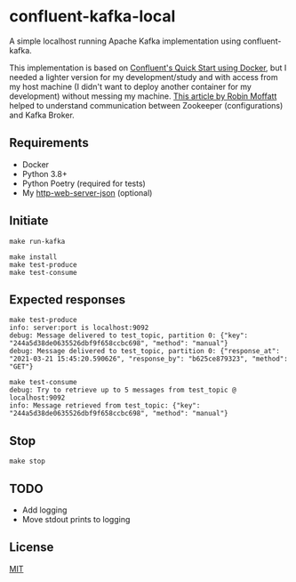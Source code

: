 # confluent-kafka-local

A simple localhost running Apache Kafka implementation using confluent-kafka.

This implementation is based on [Confluent's Quick Start using Docker](https://docs.confluent.io/platform/current/quickstart/ce-docker-quickstart.html), 
but I needed a lighter version for my development/study and with access from my host machine (I didn't want to 
deploy another container for my development) without messing my machine. [This article by Robin
Moffatt](https://www.confluent.io/blog/kafka-client-cannot-connect-to-broker-on-aws-on-docker-etc/) 
helped to understand communication between Zookeeper (configurations) and Kafka Broker.

## Requirements
- Docker  
- Python 3.8+  
- Python Poetry (required for tests)  
- My [http-web-server-json](https://github.com/nandoabreu/http-web-server-json) (optional)

## Initiate

```
make run-kafka

make install
make test-produce
make test-consume
```

## Expected responses
```
make test-produce
info: server:port is localhost:9092
debug: Message delivered to test_topic, partition 0: {"key": "244a5d38de0635526dbf9f658ccbc698", "method": "manual"}
debug: Message delivered to test_topic, partition 0: {"response_at": "2021-03-21 15:45:20.590626", "response_by": "b625ce879323", "method": "GET"}
```
```
make test-consume
debug: Try to retrieve up to 5 messages from test_topic @ localhost:9092
info: Message retrieved from test_topic: {"key": "244a5d38de0635526dbf9f658ccbc698", "method": "manual"}
```

## Stop
```
make stop
```

## TODO
- Add logging
- Move stdout prints to logging

## License
[MIT](LICENSE)
